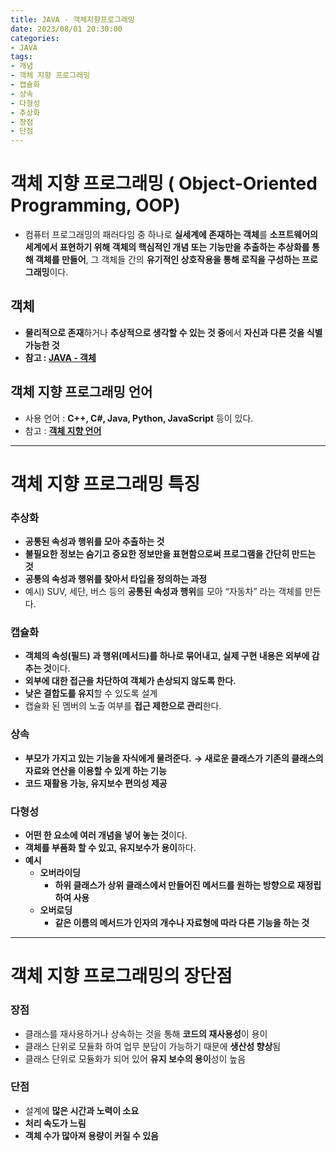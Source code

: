 ```yaml
---
title: JAVA - 객체지향프로그래밍
date: 2023/08/01 20:30:00
categories:
- JAVA
tags:
- 개념
- 객체 지향 프로그래밍
- 캡슐화
- 상속
- 다형성
- 추상화
- 장점
- 단점
---
```


# 객체 지향 프로그래밍 ( Object-Oriented Programming, OOP)

- 컴퓨터 프로그래밍의 패러다임 중 하나로 **실세계에 존재하는 객체**를 
**소프트웨어의 세계에서 표현하기 위해 객체의 핵심적인 개념 또는 기능만을 
추출하는 추상화를 통해 객체를 만들어**, 그 객체들 간의 **유기적인 상호작용을 통해 
로직을 구성하는 프로그래밍**이다.

## 객체

- **물리적으로 존재**하거나 **추상적으로 생각할 수 있는 것 중**에서 **자신과 다른 것을 식별 가능한 것**
- **참고 : [JAVA - 객체](https://depra3.github.io/2023/07/25/2023/07/JAVA-%EA%B0%9D%EC%B2%B4/)**

## 객체 지향 프로그래밍 언어

- 사용 언어 : **C++, C#, Java, Python, JavaScript** 등이 있다.
- 참고 : [**객체 지향 언어**](https://ko.wikipedia.org/wiki/%EA%B0%9D%EC%B2%B4_%EC%A7%80%ED%96%A5_%ED%94%84%EB%A1%9C%EA%B7%B8%EB%9E%98%EB%B0%8D#%EA%B0%9D%EC%B2%B4_%EC%A7%80%ED%96%A5_%EC%96%B8%EC%96%B4)

---
# 객체 지향 프로그래밍 특징

### 추상화

- **공통된 속성과 행위를 모아 추출하는 것**
- **불필요한 정보는 숨기고 중요한 정보만을 표현함으로써 프로그램을 간단히 만드는 것**
- **공통의 속성과 행위를 찾아서 타입을 정의하는 과정**
- 예시) SUV, 세단, 버스 등의 **공통된 속성과 행위**를 모아 “자동차” 라는 객체를 만든다.

### 캡슐화

- **객체의 속성(필드) 과 행위(메서드)를 하나로 묶어내고, 실제 구현 내용은 외부에 감추는 것**이다.
- **외부에 대한 접근을 차단하여 객체가 손상되지 않도록 한다.**
- **낮은 결합도를 유지**할 수 있도록 설계
- 캡슐화 된 멤버의 노출 여부를 **접근 제한으로 관리**한다.

### 상속

- **부모가 가지고 있는 기능을 자식에게 물려준다.**
**→ 새로운 클래스가 기존의 클래스의 자료와 연산을 이용할 수 있게 하는 기능**
- **코드 재활용 가능, 유지보수 편의성 제공**

### 다형성

- **어떤 한 요소에 여러 개념을 넣어 놓는 것**이다.
- **객체를 부품화 할 수 있고, 유지보수가 용이**하다.
- **예시**
    - **오버라이딩**
        - **하위 클래스가 상위 클래스에서 만들어진 메서드를 원하는 방향으로 재정립하여 사용**
    - **오버로딩**
        - **같은 이름의 메서드가 인자의 개수나 자료형에 따라 다른 기능을 하는 것**
        
---
# 객체 지향 프로그래밍의 장단점

### 장점

- 클래스를 재사용하거나 상속하는 것을 통해 **코드의 재사용성**이 용이
- 클래스 단위로 모듈화 하여 업무 분담이 가능하기 때문에 **생산성 향상**됨
- 클래스 단위로 모듈화가 되어 있어 **유지 보수의 용이**성이 높음

### 단점

- 설계에 **많은 시간과 노력이 소요**
- **처리 속도가 느림**
- **객체 수가 많아져 용량이 커질 수 있음**